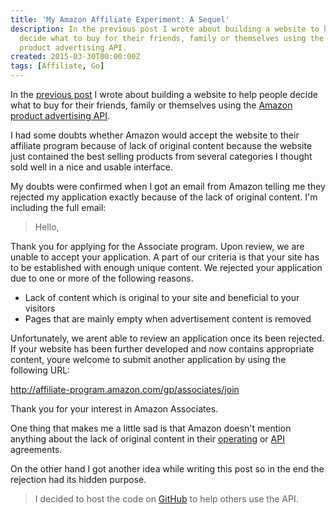 ```yaml
---
title: 'My Amazon Affiliate Experiment: A Sequel'
description: In the previous post I wrote about building a website to help people
  decide what to buy for their friends, family or themselves using the Amazon
  product advertising API.
created: 2015-03-30T00:00:00Z
tags: [Affiliate, Go]
---
```


In the [previous post](/my-amazon-affiliate-experiment.html) I wrote about
building a website to help people decide what to buy for their friends, family
or themselves using the
[Amazon product advertising API](https://affiliate-program.amazon.com/gp/advertising/api/detail/main.html).

I had some doubts whether Amazon would accept the website to their affiliate
program because of lack of original content because the website just contained
the best selling products from several categories I thought sold well in a nice
and usable interface.

My doubts were confirmed when I got an email from Amazon telling me they rejected
my application exactly because of the lack of original content. I'm including
the full email:

> Hello,
  
  Thank you for applying for the Associate program. Upon review, we are unable
  to accept your application. A part of our criteria is that your site has to
  be established with enough unique content. We rejected your application due to
  one or more of the following reasons.
  
  - Lack of content which is original to your site and beneficial to your visitors
  - Pages that are mainly empty when advertisement content is removed
  
  Unfortunately, we arent able to review an application once its been rejected.
  If your website has been further  developed and now contains appropriate
  content, youre welcome to submit another application by using the following URL:
  
  http://affiliate-program.amazon.com/gp/associates/join
  
  Thank you for your interest in Amazon Associates.

One thing that makes me a little sad is that Amazon doesn't mention anything
about the lack of original content in their
[operating](https://affiliate-program.amazon.com/gp/associates/agreement/) or
[API](https://affiliate-program.amazon.com/gp/advertising/api/detail/agreement.html)
agreements.

On the other hand I got another idea while writing this post so in the end
the rejection had its hidden purpose.

> I decided to host the code on [GitHub](https://github.com/mirovarga/yepiwantthis.com)
  to help others use the API.
